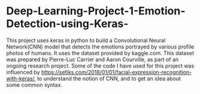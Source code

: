 # Deep-Learning-Project-1-Emotion-Detection-using-Keras-
This project uses keras in python to build a Convolutional Neural Network(CNN) model that detects the emotions portrayed by various profile photos of humans. It uses the dataset provided by kaggle.com. This dataset was prepared by Pierre-Luc Carrier and Aaron Courville, as part of an ongoing research project. Some of the code I have used for this project was influenced by https://sefiks.com/2018/01/01/facial-expression-recognition-with-keras/, to understand the notion of CNN, and to get an idea about some common syntax.
